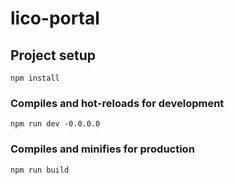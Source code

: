 # lico-portal

## Project setup
```
npm install
```

### Compiles and hot-reloads for development
```
npm run dev -0.0.0.0
```

### Compiles and minifies for production
```
npm run build
```

